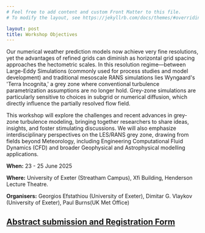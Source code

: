 ```yaml
---
# Feel free to add content and custom Front Matter to this file.
# To modify the layout, see https://jekyllrb.com/docs/themes/#overriding-theme-defaults

layout: post
title: Workshop Objectives
---
```



Our numerical weather prediction models now achieve very fine resolutions, yet the advantages of refined grids can diminish as horizontal grid spacing approaches the hectometric scales. In this resolution regime—between Large-Eddy Simulations (commonly used for process studies and model development) and traditional mesoscale RANS simulations lies Wyngaard's 'Terra Incognita,' a grey zone where conventional turbulence parametrization assumptions are no longer hold. Grey-zone simulations are particularly sensitive to choices in subgrid or numerical diffusion, which directly influence the partially resolved flow field.

This workshop will explore the challenges and recent advances in grey-zone turbulence modeling, bringing together researchers to share ideas, insights, and foster stimulating discussions. We will also emphasize interdisciplinary perspectives on the LES/RANS grey zone, drawing from fields beyond Meteorology, including Engineering Computational Fluid Dynamics (CFD) and broader Geophysical and Astrophysical modelling applications.

**When:** 23 - 25 June 2025

**Where:** University of Exeter (Streatham Campus), Xfi Building, Henderson Lecture Theatre.

**Organisers:** Georgios Efstathiou (University of Exeter),
                Dimitar G. Vlaykov (University of Exeter),
                Paul Burns(UK Met Office)


## [Abstract submission and Registration Form](abs_and_reg)
